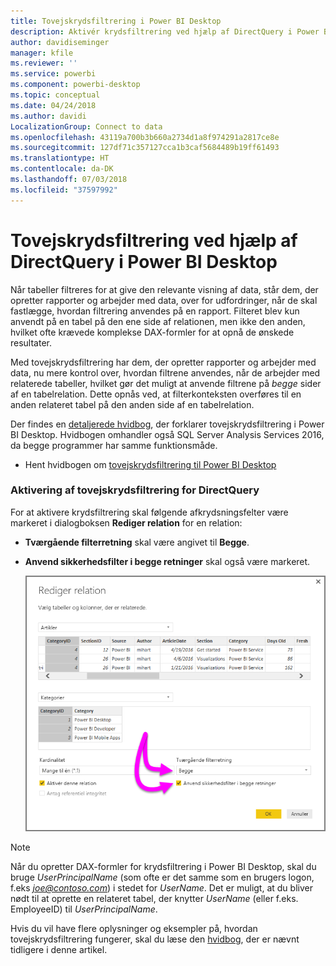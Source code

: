 ```yaml
---
title: Tovejskrydsfiltrering i Power BI Desktop
description: Aktivér krydsfiltrering ved hjælp af DirectQuery i Power BI Desktop
author: davidiseminger
manager: kfile
ms.reviewer: ''
ms.service: powerbi
ms.component: powerbi-desktop
ms.topic: conceptual
ms.date: 04/24/2018
ms.author: davidi
LocalizationGroup: Connect to data
ms.openlocfilehash: 43119a700b3b660a2734d1a8f974291a2817ce8e
ms.sourcegitcommit: 127df71c357127cca1b3caf5684489b19ff61493
ms.translationtype: HT
ms.contentlocale: da-DK
ms.lasthandoff: 07/03/2018
ms.locfileid: "37597992"
---
```

# <a name="bidirectional-cross-filtering-using-directquery-in-power-bi-desktop"></a>Tovejskrydsfiltrering ved hjælp af DirectQuery i Power BI Desktop

Når tabeller filtreres for at give den relevante visning af data, står dem, der opretter rapporter og arbejder med data, over for udfordringer, når de skal fastlægge, hvordan filtrering anvendes på en rapport. Filteret blev kun anvendt på en tabel på den ene side af relationen, men ikke den anden, hvilket ofte krævede komplekse DAX-formler for at opnå de ønskede resultater.

Med tovejskrydsfiltrering har dem, der opretter rapporter og arbejder med data, nu mere kontrol over, hvordan filtrene anvendes, når de arbejder med relaterede tabeller, hvilket gør det muligt at anvende filtrene på *begge* sider af en tabelrelation. Dette opnås ved, at filterkonteksten overføres til en anden relateret tabel på den anden side af en tabelrelation.

Der findes en [detaljerede hvidbog](http://download.microsoft.com/download/2/7/8/2782DF95-3E0D-40CD-BFC8-749A2882E109/Bidirectional%20cross-filtering%20in%20Analysis%20Services%202016%20and%20Power%20BI.docx), der forklarer tovejskrydsfiltrering i Power BI Desktop. Hvidbogen omhandler også SQL Server Analysis Services 2016, da begge programmer har samme funktionsmåde.

* Hent hvidbogen om [tovejskrydsfiltrering til Power BI Desktop](http://download.microsoft.com/download/2/7/8/2782DF95-3E0D-40CD-BFC8-749A2882E109/Bidirectional%20cross-filtering%20in%20Analysis%20Services%202016%20and%20Power%20BI.docx)

### <a name="enabling-bidirectional-cross-filtering-for-directquery"></a>Aktivering af tovejskrydsfiltrering for DirectQuery

For at aktivere krydsfiltrering skal følgende afkrydsningsfelter være markeret i dialogboksen **Rediger relation** for en relation:

* **Tværgående filterretning** skal være angivet til **Begge**.
* **Anvend sikkerhedsfilter i begge retninger** skal også være markeret.

  ![](media/desktop-bidirectional-filtering/bidirectional-filtering_2.png)

> [!NOTE]
> Når du opretter DAX-formler for krydsfiltrering i Power BI Desktop, skal du bruge *UserPrincipalName* (som ofte er det samme som en brugers logon, f.eks <em>joe@contoso.com</em>) i stedet for *UserName*. Det er muligt, at du bliver nødt til at oprette en relateret tabel, der knytter *UserName* (eller f.eks. EmployeeID) til *UserPrincipalName*.

Hvis du vil have flere oplysninger og eksempler på, hvordan tovejskrydsfiltrering fungerer, skal du læse den [hvidbog](http://download.microsoft.com/download/2/7/8/2782DF95-3E0D-40CD-BFC8-749A2882E109/Bidirectional%20cross-filtering%20in%20Analysis%20Services%202016%20and%20Power%20BI.docx), der er nævnt tidligere i denne artikel.

